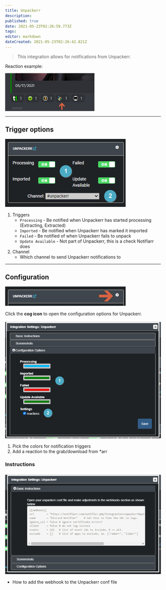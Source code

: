 ```yaml
---
title: Unpackerr
description: 
published: true
date: 2021-05-23T02:26:59.773Z
tags: 
editor: markdown
dateCreated: 2021-05-23T02:26:42.821Z
---
```


> This integration allows for notifications from Unpackerr.

Reaction example:

![reaction.png](/unpackerr/reaction.png)

---

## Trigger options

![trigger-channels.png](/unpackerr/trigger-channels.png)

1. Triggers
    - `Processing` - Be notified when Unpackerr has started processing (Extracting, Extracted)
    - `Imported` - Be notified when Unpackerr has marked it imported
    - `Failed` - Be notified of when Unpackerr fails to unpack
    - `Update Available` - Not part of Unpackerr, this is a check Notifiarr does 
1. Channel
    - Which channel to send Unpackerr notifications to

---

## Configuration

![open-configuration.png](/unpackerr/open-configuration.png)

Click the **cog icon** to open the configuration options for Unpackerr.

![configuration.png](/unpackerr/configuration.png)

1. Pick the colors for notification triggers
1. Add a reaction to the grab/download from \*arr 

### Instructions

![instructions.png](/unpackerr/instructions.png)

- How to add the webhook to the Unpackerr conf file